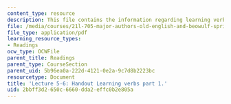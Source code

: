 ```yaml
---
content_type: resource
description: This file contains the information regarding learning verbs, part 1 handout.
file: /media/courses/21l-705-major-authors-old-english-and-beowulf-spring-2014/2bbff3d2650c6660dda2effc0b2e805a_MIT21L_705S14_Learn_verbs.pdf
file_type: application/pdf
learning_resource_types:
- Readings
ocw_type: OCWFile
parent_title: Readings
parent_type: CourseSection
parent_uid: 5b96ea0a-222d-4121-0e2a-9c7d8b2223bc
resourcetype: Document
title: 'Lecture 5-6: Handout Learning verbs part 1.'
uid: 2bbff3d2-650c-6660-dda2-effc0b2e805a
---
```

